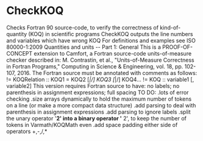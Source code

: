 # CheckKOQ
Checks Fortran 90 source-code, to verify the correctness of kind-of-quantity (KOQ) in scientific programs
CheckKOQ outputs the line numbers and variables which have wrong KOQ
For definitions and examples see ISO 80000-1:2009 Quantities and units -- Part 1: General
This is a PROOF-OF-CONCEPT extension to Camfort, a Fortran source-code units-of-measure checker described in:
M. Contrastin, et al., "Units-of-Measure Correctness in Fortran Programs," Computing in Science & Engineering, vol. 18, pp. 102-107, 2016.
The Fortran source must be annotated with comments as follows:
!= KOQRelation :: KOQ1 = KOQ2 [*|/] KOQ3 [*|/] KOQ4...
!= KOQ <KOQ1 > :: variable1 [, variable2]
This version requires Fortran source to have: no labels; no parenthesis in assignment expressions; full spacing
TO DO:
.lots of error checking
.size arrays dynamically to hold the maximum number of tokens on a line (or make a more compact data structure)
.add parsing to deal with parenthesis in assignment expressions
.add parsing to ignore labels
.split the unary operator '**2' into a binary operator '** 2', to keep the number of tokens in Varmath/KOQMath even
.add space padding either side of operators +,-,/,*
